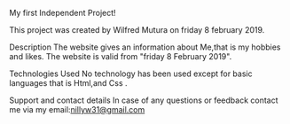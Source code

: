 My first Independent Project!

This project was created by Wilfred Mutura on friday 8 february 2019.

Description
The website gives an information about Me,that is my hobbies and likes.
The website is valid from "friday 8 February 2019".

Technologies Used
No technology has been used except for basic languages that is Html,and Css .

Support and contact details
In case of any questions or feedback contact me via my email:nillyw31@gmail.com
